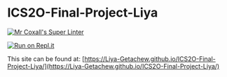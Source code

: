 # ICS2O-Final-Project-Liya

[![Mr Coxall's Super Linter](https://github.com/Liya-Getachew/ICS2O-Final-Project-Liya/workflows/Mr%20Coxall's%20Super%20Linter/badge.svg)](https://github.com/Liya-Getachew/ICS2O-Final-Project-Liya/actions)

[![Run on Repl.it](https://repl.it/badge/github/Liya-Getachew/ICS2O-Final-Project-Liya)](https://repl.it/github/Liya-Getachew/ICS2O-Final-Project-Liya)

This site can be found at: [https://Liya-Getachew.github.io/ICS2O-Final-Project-Liya/](https://Liya-Getachew.github.io/ICS2O-Final-Project-Liya/)
